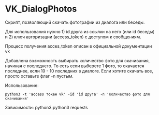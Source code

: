 # VK_DialogPhotos
Скрипт, позволяющий скачать фотографии из диалога или беседы.

Для использования нужно 1) id друга из ссылки на него (или id беседы) и 2) ключ авторизации (access_token) с доступом к сообщениям.

Процесс получения acces_token описан в официальной документации vk

Добавлена возможность выбирать количество фото для скачивания, начиная с последнего. То есть если выберете 1 фото, то скачается последнее, если 10 - 10 последних в диалоге. Если хотите скачать все, просто оставьте флаг -n пустым.

Использование:
```
python3 -t 'access токен vk' -id 'id друга' -n 'Количество фото для скачивания'
```

Зависимости:
python3
python3 requests
